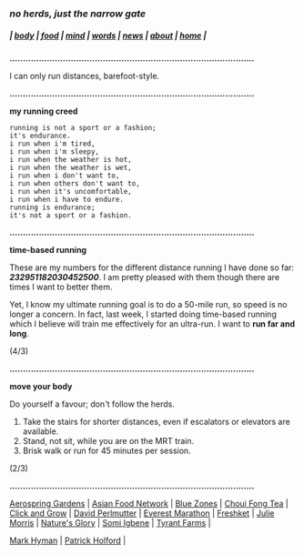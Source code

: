### _no herds, just the narrow gate_
##### |          [body](https://thenarrowgate.github.io/body)       |       [food](https://thenarrowgate.github.io/food)        |        [mind](https://thenarrowgate.github.io/mind)       |       [words](https://thenarrowgate.github.io/words)          |       [news](https://thenarrowgate.github.io/news)        |       [about](https://thenarrowgate.github.io/about)         |          [home](https://thenarrowgate.github.io/)          |

**............................................................................................**

I can only run distances, barefoot-style.

**............................................................................................**

**my running creed**
```
running is not a sport or a fashion;
it's endurance.
i run when i'm tired,
i run when i'm sleepy,
i run when the weather is hot,
i run when the weather is wet,
i run when i don't want to,
i run when others don't want to,
i run when it's uncomfortable,
i run when i have to endure.
running is endurance;
it's not a sport or a fashion.
```
**............................................................................................**

**time-based running**

These are my numbers for the different distance running I have done so far: **_232951182030452500_**. I am pretty pleased with them though there are times I want to better them.

Yet, I know my ultimate running goal is to do a 50-mile run, so speed is no longer a concern. In fact, last week, I started doing time-based running which I believe will train me effectively for an ultra-run. I want to **run far and long**.

(4/3)

**............................................................................................**

**move your body**

Do yourself a favour; don't follow the herds.

1. Take the stairs for shorter distances, even if escalators or elevators are available.
2. Stand, not sit, while you are on the MRT train.
3. Brisk walk or run for 45 minutes per session.

(2/3)

**............................................................................................**

[Aerospring Gardens](https://aerospringgardens.com/) |
[Asian Food Network](https://asianfoodnetwork.com/) |
[Blue Zones](https://www.bluezones.com/) |
[Choui Fong Tea](https://www.chouifongtea.com/) |
[Click and Grow](https://asia.clickandgrow.com/) |
[David Perlmutter](https://www.drperlmutter.com/) |
[Everest Marathon](http://everestmarathon.com/) |
[Freshket](https://www.freshket.co/) |
[Julie Morris](https://www.mysmartplants.com/) |
[Nature's Glory](https://www.natures-glory.com/) |
[Somi Igbene](https://tap.bio/@somiigbene) |
[Tyrant Farms](https://www.tyrantfarms.com/) |




[Mark Hyman](https://drhyman.com/) |
[Patrick Holford](https://www.patrickholford.com/) |
